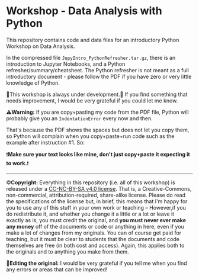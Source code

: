 # Workshop - Data Analysis with Python
This repository contains code and data files for an introductory Python Workshop on Data Analysis.

In the compressed file `JupyIntro_PythonRefresher.tar.gz`, there is an introduction to Jupyter Notebooks, and a Python refresher/summary/cheatsheet. The Python refresher is not meant as a full introductory document - please follow the PDF if you have zero or very little knowledge of Python.

:construction:This workshop is always under development.:construction:
If you find something that needs improvement, I would be very grateful if you could let me know.

:warning:**Warning:** If you are copy+pasting my code from the PDF file, Python will probably give you an ```IndentationError``` every now and then.

That's because the PDF shows the spaces but does not let you copy them, so Python will complain when you copy+paste+run
code such as the example after instruction #1. So:

:heavy_exclamation_mark:**Make sure your text looks like mine, don't just copy+paste it expecting it to work.**:heavy_exclamation_mark:

-----------
:copyright:**Copyright:** Everything in this repository (i.e. all of this workshop) is released under a [CC-NC-BY-SA v4.0 license](https://creativecommons.org/licenses/by-nc-sa/4.0/). That is, a Creative-Commons, non-commercial, attribution-required, share-alike license. Please do read the specifications of the license but, in brief, this means that I'm happy for you to use any of this stuff in your own work or teaching – However,if you do redistribute it, and whether you change it a little or a lot or leave it exactly as is, you must credit the original, and **you must never ever make any money** off of the documents or code or anything in here, even if you make a lot of changes from my originals. You can of course get paid for teaching, but it must be clear to students that the documents and code themselves are free (in both cost and access). Again, this applies both to the originals and to anything you make from them.

:pencil:**Editing the original:** I would be very grateful if you tell me when you find any errors or areas that can be improved!
